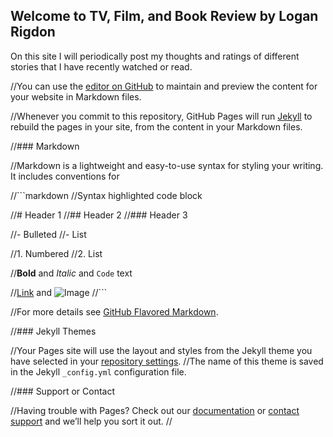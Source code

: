 ## Welcome to TV, Film, and Book Review by Logan Rigdon

On this site I will periodically post my thoughts and ratings of different stories that I have recently watched or read.

//You can use the [editor on GitHub](https://github.com/Logan-Trine/tvfilmbookreview/edit/master/README.md) to maintain and preview the content for your website in Markdown files.

//Whenever you commit to this repository, GitHub Pages will run [Jekyll](https://jekyllrb.com/) to rebuild the pages in your site, from the content in your Markdown files.

//### Markdown

//Markdown is a lightweight and easy-to-use syntax for styling your writing. It includes conventions for

//```markdown
//Syntax highlighted code block

//# Header 1
//## Header 2
//### Header 3

//- Bulleted
//- List

//1. Numbered
//2. List

//**Bold** and _Italic_ and `Code` text

//[Link](url) and ![Image](src)
//```

//For more details see [GitHub Flavored Markdown](https://guides.github.com/features/mastering-markdown/).

//### Jekyll Themes

//Your Pages site will use the layout and styles from the Jekyll theme you have selected in your [repository settings](https://github.com/Logan-Trine/tvfilmbookreview/settings). //The name of this theme is saved in the Jekyll `_config.yml` configuration file.

//### Support or Contact

//Having trouble with Pages? Check out our [documentation](https://docs.github.com/categories/github-pages-basics/) or [contact support](https://github.com/contact) and we’ll help you sort it out.
//
